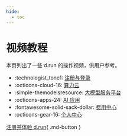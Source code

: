 ```yaml
---
hide:
  - toc
---
```


# 视频教程

本页列出了一些 d.run 的操作视频，供用户参考。

<div class="grid cards" markdown>

- :technologist_tone1: [注册与登录](./login.md)
- :octicons-cloud-16: [算力云](./zestu.md)
- :simple-themodelsresource: [大模型服务平台](./models.md)
- :octicons-apps-24: [AI 应用](./ai-app.md)
- :fontawesome-solid-sack-dollar: [费用中心](./bills.md)
- :octicons-gear-16: [个人中心](./login.md)

</div>

[注册并体验 d.run](https://console.d.run/){ .md-button }
